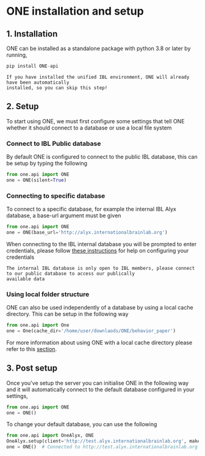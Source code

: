 # ONE installation and setup

## 1. Installation
ONE can be installed as a standalone package with python 3.8 or later by running,
```python
pip install ONE-api
```

```{note}
If you have installed the unified IBL environment, ONE will already have been automatically 
installed, so you can skip this step!
```

## 2. Setup
To start using ONE, we must first configure some settings that tell ONE whether it should connect to a database or 
use a local file system

### Connect to IBL Public database
By default ONE is configured to connect to the public IBL database, this can be setup by typing the following
```python
from one.api import ONE
one = ONE(silent=True)
```

### Connecting to specific database
To connect to a specific database, for example the internal IBL Alyx database, a base-url argument must be given
```python
from one.api import ONE
one = ONE(base_url='http://alyx.internationalbrainlab.org')
```

When connecting to the IBL internal database you will be prompted to enter credentials, please follow 
[these instructions](one_credentials.md) for help on configuring your credentials 

```{Warning}
The internal IBL database is only open to IBL members, please connect to our public database to access our publically
available data
```

### Using local folder structure
ONE can also be used independently of a database by using a local cache directory. This can be setup in the following way 

```python
from one.api import One
one = One(cache_dir='/home/user/downlaods/ONE/behavior_paper')
```

For more information about using ONE with a local cache directory please refer to this [section](../docs_external/one_offline.html).

## 3. Post setup
Once you've setup the server you can initialise ONE in the following way and it will automatically connect to the
default database configured in your settings,
```python
from one.api import ONE
one = ONE()
```

To change your default database, you can use the following
```python
from one.api import OneAlyx, ONE
OneAlyx.setup(client='http://test.alyx.internationalbrainlab.org', make_default=True)
one = ONE()  # Connected to http://test.alyx.internationalbrainlab.org
```
